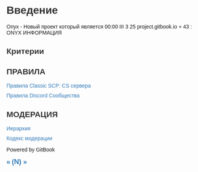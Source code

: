 <!DOCTYPE html>
<html lang="en">
<head>
  <meta charset="UTF-8">
  <title>ONYX ИНФОРМАЦИЯ</title>
  <style>
    body {
      font-family: Arial, sans-serif;
      margin: 20px;
    }
    h1, h2 {
      color: #333;
    }
    ul {
      list-style: none;
      padding: 0;
      margin: 0;
    }
    li {
      margin-bottom: 10px;
    }
    a {
      text-decoration: none;
      color: #337ab7;
    }
    a:hover {
      color: #23527c;
    }
    .prev, .next {
      font-size: 18px;
      font-weight: bold;
    }
  </style>
</head>
<body>
  <h1>Введение</h1>
  <p>Опух - Новый проект который является 00:00 III 3 25 project.gitbook.io + 43 : ONYX ИНФОРМАЦИЯ</p>
  <h2>Критерии</h2>
  <h2>ПРАВИЛА</h2>
  <ul>
    <li><a href="#">Правила Classic SCP: CS сервера</a></li>
    <li><a href="#">Правила Discord Сообщества</a></li>
  </ul>
  <h2>МОДЕРАЦИЯ</h2>
  <ul>
    <li><a href="#">Иерархия</a></li>
    <li><a href="#">Кодекс модерации</a></li>
  </ul>
  <p>Powered by GitBook</p>
  <a href="#" class="prev">&laquo;</a>
  <a href="#" class="next">(N) &raquo;</a>
</body>
</html>

